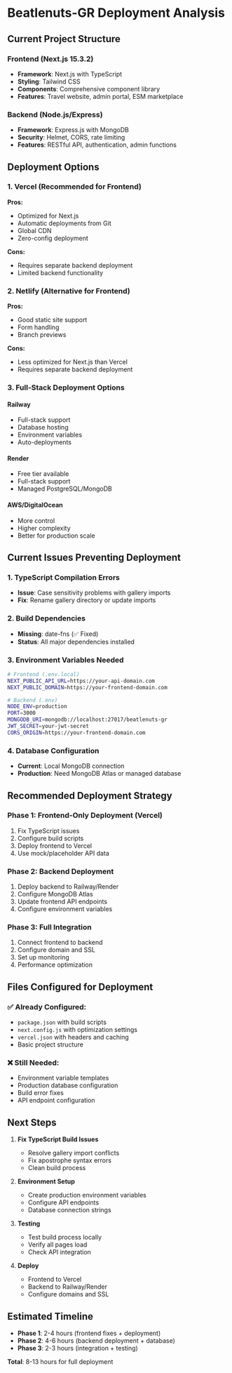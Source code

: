 # Beatlenuts-GR Deployment Analysis

## Current Project Structure

### Frontend (Next.js 15.3.2)
- **Framework**: Next.js with TypeScript
- **Styling**: Tailwind CSS
- **Components**: Comprehensive component library
- **Features**: Travel website, admin portal, ESM marketplace

### Backend (Node.js/Express)
- **Framework**: Express.js with MongoDB
- **Security**: Helmet, CORS, rate limiting
- **Features**: RESTful API, authentication, admin functions

## Deployment Options

### 1. Vercel (Recommended for Frontend)
**Pros:**
- Optimized for Next.js
- Automatic deployments from Git
- Global CDN
- Zero-config deployment

**Cons:**
- Requires separate backend deployment
- Limited backend functionality

### 2. Netlify (Alternative for Frontend)
**Pros:**
- Good static site support
- Form handling
- Branch previews

**Cons:**
- Less optimized for Next.js than Vercel
- Requires separate backend deployment

### 3. Full-Stack Deployment Options

#### Railway
- Full-stack support
- Database hosting
- Environment variables
- Auto-deployments

#### Render
- Free tier available
- Full-stack support
- Managed PostgreSQL/MongoDB

#### AWS/DigitalOcean
- More control
- Higher complexity
- Better for production scale

## Current Issues Preventing Deployment

### 1. TypeScript Compilation Errors
- **Issue**: Case sensitivity problems with gallery imports
- **Fix**: Rename gallery directory or update imports

### 2. Build Dependencies
- **Missing**: date-fns (✅ Fixed)
- **Status**: All major dependencies installed

### 3. Environment Variables Needed
```bash
# Frontend (.env.local)
NEXT_PUBLIC_API_URL=https://your-api-domain.com
NEXT_PUBLIC_DOMAIN=https://your-frontend-domain.com

# Backend (.env)
NODE_ENV=production
PORT=3000
MONGODB_URI=mongodb://localhost:27017/beatlenuts-gr
JWT_SECRET=your-jwt-secret
CORS_ORIGIN=https://your-frontend-domain.com
```

### 4. Database Configuration
- **Current**: Local MongoDB connection
- **Production**: Need MongoDB Atlas or managed database

## Recommended Deployment Strategy

### Phase 1: Frontend-Only Deployment (Vercel)
1. Fix TypeScript issues
2. Configure build scripts
3. Deploy frontend to Vercel
4. Use mock/placeholder API data

### Phase 2: Backend Deployment
1. Deploy backend to Railway/Render
2. Configure MongoDB Atlas
3. Update frontend API endpoints
4. Configure environment variables

### Phase 3: Full Integration
1. Connect frontend to backend
2. Configure domain and SSL
3. Set up monitoring
4. Performance optimization

## Files Configured for Deployment

### ✅ Already Configured:
- `package.json` with build scripts
- `next.config.js` with optimization settings
- `vercel.json` with headers and caching
- Basic project structure

### ❌ Still Needed:
- Environment variable templates
- Production database configuration
- Build error fixes
- API endpoint configuration

## Next Steps

1. **Fix TypeScript Build Issues**
   - Resolve gallery import conflicts
   - Fix apostrophe syntax errors
   - Clean build process

2. **Environment Setup**
   - Create production environment variables
   - Configure API endpoints
   - Database connection strings

3. **Testing**
   - Test build process locally
   - Verify all pages load
   - Check API integration

4. **Deploy**
   - Frontend to Vercel
   - Backend to Railway/Render
   - Configure domains and SSL

## Estimated Timeline
- **Phase 1**: 2-4 hours (frontend fixes + deployment)
- **Phase 2**: 4-6 hours (backend deployment + database)
- **Phase 3**: 2-3 hours (integration + testing)

**Total**: 8-13 hours for full deployment